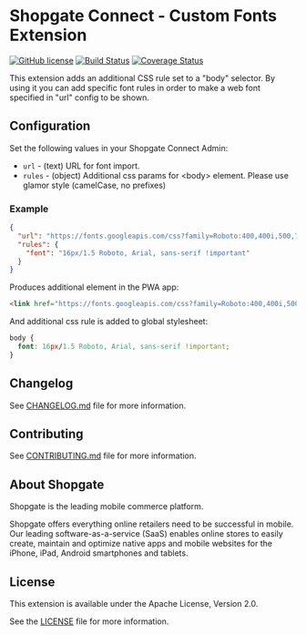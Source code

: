 # Shopgate Connect - Custom Fonts Extension

[![GitHub license](http://dmlc.github.io/img/apache2.svg)](LICENSE)
[![Build Status](https://travis-ci.org/shopgate/ext-custom-fonts.svg?branch=master)](https://travis-ci.org/shopgate/ext-custom-fonts) [![Coverage Status](https://coveralls.io/repos/github/shopgate/ext-custom-fonts/badge.svg?branch=master)](https://coveralls.io/github/shopgate/ext-custom-fonts?branch=master)

This extension adds an additional CSS rule set to a "body" selector. By using it you can add specific font rules in order to make a web font specified in "url" config to be shown.

## Configuration

Set the following values in your Shopgate Connect Admin:
* `url` - (text) URL for font import. 
* `rules` - (object) Additional css params for \<body> element. Please use glamor style (camelCase, no prefixes)

### Example

```json
{
  "url": "https://fonts.googleapis.com/css?family=Roboto:400,400i,500,700,900",
  "rules": {
    "font": "16px/1.5 Roboto, Arial, sans-serif !important"
  }
}
```

Produces additional <link> element in the PWA app:
```html
<link href="https://fonts.googleapis.com/css?family=Roboto:400,400i,500,700,900" rel="stylesheet">
```

And additional css rule is added to global stylesheet:
```css
body {
  font: 16px/1.5 Roboto, Arial, sans-serif !important;
}
```

## Changelog

See [CHANGELOG.md](CHANGELOG.md) file for more information.

## Contributing

See [CONTRIBUTING.md](docs/CONTRIBUTING.md) file for more information.

## About Shopgate

Shopgate is the leading mobile commerce platform.

Shopgate offers everything online retailers need to be successful in mobile. Our leading
software-as-a-service (SaaS) enables online stores to easily create, maintain and optimize native
apps and mobile websites for the iPhone, iPad, Android smartphones and tablets.

## License

This extension is available under the Apache License, Version 2.0.

See the [LICENSE](./LICENSE) file for more information.
